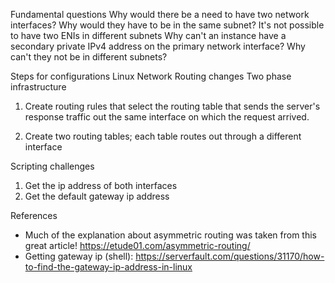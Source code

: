 Fundamental questions
Why would there be a need to have two network interfaces?
Why would they have to be in the same subnet? It's not possible to have two ENIs in different subnets
    Why can't an instance have a secondary private IPv4 address on the primary network interface?
    Why can't they not be in different subnets? 


Steps for configurations
Linux Network Routing changes
Two phase infrastructure

1) Create routing rules that select the routing table that sends the server's response traffic out the same interface on which the request arrived.

2) Create two routing tables; each table routes out through a different interface


Scripting challenges
1. Get the ip address of both interfaces
2. Get the default gateway ip address


References
- Much of the explanation about asymmetric routing was taken from this great article! https://etude01.com/asymmetric-routing/
- Getting gateway ip (shell): https://serverfault.com/questions/31170/how-to-find-the-gateway-ip-address-in-linux